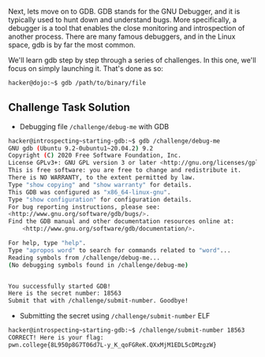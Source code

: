 Next, lets move on to GDB. GDB stands for the GNU Debugger, and it is typically used to hunt down and understand bugs. More specifically, a debugger is a tool that enables the close monitoring and introspection of another process. There are many famous debuggers, and in the Linux space, gdb is by far the most common.

We'll learn gdb step by step through a series of challenges. In this one, we'll focus on simply launching it. That's done as so:
```sh
hacker@dojo:~$ gdb /path/to/binary/file
```

## **Challenge Task Solution**
- Debugging file `/challenge/debug-me` with GDB
```sh
hacker@introspecting~starting-gdb:~$ gdb /challenge/debug-me
GNU gdb (Ubuntu 9.2-0ubuntu1~20.04.2) 9.2
Copyright (C) 2020 Free Software Foundation, Inc.
License GPLv3+: GNU GPL version 3 or later <http://gnu.org/licenses/gpl.html>
This is free software: you are free to change and redistribute it.
There is NO WARRANTY, to the extent permitted by law.
Type "show copying" and "show warranty" for details.
This GDB was configured as "x86_64-linux-gnu".
Type "show configuration" for configuration details.
For bug reporting instructions, please see:
<http://www.gnu.org/software/gdb/bugs/>.
Find the GDB manual and other documentation resources online at:
    <http://www.gnu.org/software/gdb/documentation/>.

For help, type "help".
Type "apropos word" to search for commands related to "word"...
Reading symbols from /challenge/debug-me...
(No debugging symbols found in /challenge/debug-me)


You successfully started GDB!
Here is the secret number: 18563
Submit that with /challenge/submit-number. Goodbye!
```

- Submitting the secret using `/challenge/submit-number` ELF
```sh
hacker@introspecting~starting-gdb:~$ /challenge/submit-number 18563
CORRECT! Here is your flag:
pwn.college{8L950p8G7T06d7L-y_K_qoFGReK.QXxMjM1EDL5cDMzgzW}
```
